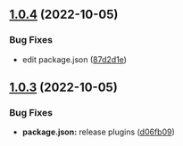 ## [1.0.4](https://github.com/Sahcoplc/sahco-budget-api/compare/v1.0.3...v1.0.4) (2022-10-05)


### Bug Fixes

* edit package.json ([87d2d1e](https://github.com/Sahcoplc/sahco-budget-api/commit/87d2d1ef52a6331364a522cb01efbfe4cf2a87f8))

## [1.0.3](https://github.com/Sahcoplc/sahco-budget-api/compare/v1.0.2...v1.0.3) (2022-10-05)


### Bug Fixes

* **package.json:** release plugins ([d06fb09](https://github.com/Sahcoplc/sahco-budget-api/commit/d06fb09de3059817a2c7b92713e9b6b1eeee6ed9))
